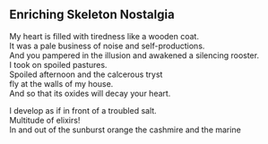Enriching Skeleton Nostalgia
----------------------------
My heart is filled with tiredness like a wooden coat.  
It was a pale business of noise and self-productions.  
And you pampered in the illusion and awakened a silencing rooster.  
I took on spoiled pastures.  
Spoiled afternoon and the calcerous tryst  
fly at the walls of my house.  
And so that its oxides will decay your heart.  
  
I develop as if in front of a troubled salt.  
Multitude of elixirs!  
In and out of the sunburst orange the cashmire and the marine  
